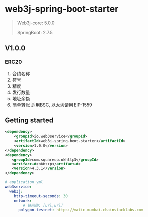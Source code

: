 # web3j-spring-boot-starter

>Web3j-core: 5.0.0
>
>SpringBoot: 2.7.5



## V1.0.0

### ERC20
1. 合约名称 
2. 符号
3. 精度
4. 发行数量
5. 地址余额
6. 简单转账 适用BSC,  以太坊请用 EIP-1559 

## Getting started



```xml
<dependency>
    <groupId>io.web3service</groupId>
    <artifactId>web3j-spring-boot-starter</artifactId>
    <version>1.0.0</version>
</dependency>
<dependency>
   <groupId>com.squareup.okhttp3</groupId>
   <artifactId>okhttp</artifactId>
   <version>4.3.1</version>
</dependency>
```

```yaml
# application.yml
web3service:
  web3j:
    http-timeout-seconds: 30
    network:
    	# 链网络: [url,url]
      polygon-testnet: https://matic-mumbai.chainstacklabs.com
```
